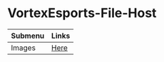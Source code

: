 # VortexEsports-File-Host

|Submenu|Links|
|-------|-----|
|Images|[Here](https://dj-jr30.github.io/VortexEsports-File-Host/imgs/README.md)|

